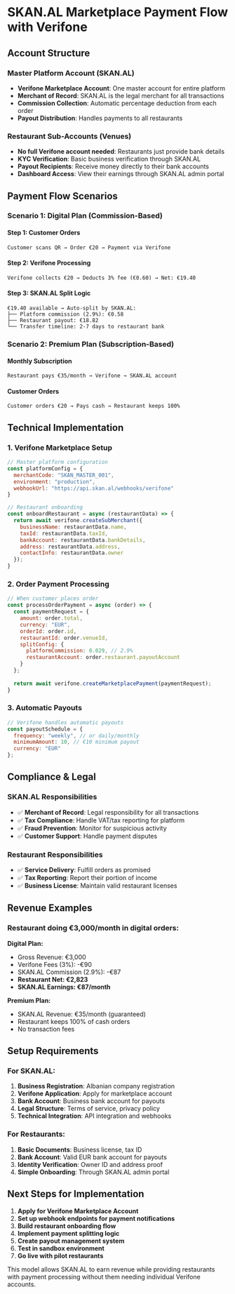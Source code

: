 # SKAN.AL Marketplace Payment Flow with Verifone

## Account Structure

### Master Platform Account (SKAN.AL)
- **Verifone Marketplace Account**: One master account for entire platform
- **Merchant of Record**: SKAN.AL is the legal merchant for all transactions
- **Commission Collection**: Automatic percentage deduction from each order
- **Payout Distribution**: Handles payments to all restaurants

### Restaurant Sub-Accounts (Venues)
- **No full Verifone account needed**: Restaurants just provide bank details
- **KYC Verification**: Basic business verification through SKAN.AL
- **Payout Recipients**: Receive money directly to their bank accounts
- **Dashboard Access**: View their earnings through SKAN.AL admin portal

## Payment Flow Scenarios

### Scenario 1: Digital Plan (Commission-Based)

#### Step 1: Customer Orders
```
Customer scans QR → Order €20 → Payment via Verifone
```

#### Step 2: Verifone Processing
```
Verifone collects €20 → Deducts 3% fee (€0.60) → Net: €19.40
```

#### Step 3: SKAN.AL Split Logic
```
€19.40 available → Auto-split by SKAN.AL:
├── Platform commission (2.9%): €0.58
├── Restaurant payout: €18.82
└── Transfer timeline: 2-7 days to restaurant bank
```

### Scenario 2: Premium Plan (Subscription-Based)

#### Monthly Subscription
```
Restaurant pays €35/month → Verifone → SKAN.AL account
```

#### Customer Orders
```
Customer orders €20 → Pays cash → Restaurant keeps 100%
```

## Technical Implementation

### 1. Verifone Marketplace Setup
```javascript
// Master platform configuration
const platformConfig = {
  merchantCode: "SKAN_MASTER_001",
  environment: "production",
  webhookUrl: "https://api.skan.al/webhooks/verifone"
}

// Restaurant onboarding
const onboardRestaurant = async (restaurantData) => {
  return await verifone.createSubMerchant({
    businessName: restaurantData.name,
    taxId: restaurantData.taxId,
    bankAccount: restaurantData.bankDetails,
    address: restaurantData.address,
    contactInfo: restaurantData.owner
  });
}
```

### 2. Order Payment Processing
```javascript
// When customer places order
const processOrderPayment = async (order) => {
  const paymentRequest = {
    amount: order.total,
    currency: "EUR",
    orderId: order.id,
    restaurantId: order.venueId,
    splitConfig: {
      platformCommission: 0.029, // 2.9%
      restaurantAccount: order.restaurant.payoutAccount
    }
  };
  
  return await verifone.createMarketplacePayment(paymentRequest);
}
```

### 3. Automatic Payouts
```javascript
// Verifone handles automatic payouts
const payoutSchedule = {
  frequency: "weekly", // or daily/monthly
  minimumAmount: 10, // €10 minimum payout
  currency: "EUR"
};
```

## Compliance & Legal

### SKAN.AL Responsibilities
- ✅ **Merchant of Record**: Legal responsibility for all transactions
- ✅ **Tax Compliance**: Handle VAT/tax reporting for platform
- ✅ **Fraud Prevention**: Monitor for suspicious activity
- ✅ **Customer Support**: Handle payment disputes

### Restaurant Responsibilities  
- ✅ **Service Delivery**: Fulfill orders as promised
- ✅ **Tax Reporting**: Report their portion of income
- ✅ **Business License**: Maintain valid restaurant licenses

## Revenue Examples

### Restaurant doing €3,000/month in digital orders:

**Digital Plan:**
- Gross Revenue: €3,000
- Verifone Fees (3%): -€90
- SKAN.AL Commission (2.9%): -€87
- **Restaurant Net: €2,823**
- **SKAN.AL Earnings: €87/month**

**Premium Plan:**
- SKAN.AL Revenue: €35/month (guaranteed)
- Restaurant keeps 100% of cash orders
- No transaction fees

## Setup Requirements

### For SKAN.AL:
1. **Business Registration**: Albanian company registration
2. **Verifone Application**: Apply for marketplace account
3. **Bank Account**: Business bank account for payouts
4. **Legal Structure**: Terms of service, privacy policy
5. **Technical Integration**: API integration and webhooks

### For Restaurants:
1. **Basic Documents**: Business license, tax ID
2. **Bank Account**: Valid EUR bank account for payouts
3. **Identity Verification**: Owner ID and address proof
4. **Simple Onboarding**: Through SKAN.AL admin portal

## Next Steps for Implementation

1. **Apply for Verifone Marketplace Account**
2. **Set up webhook endpoints for payment notifications**
3. **Build restaurant onboarding flow**
4. **Implement payment splitting logic**
5. **Create payout management system**
6. **Test in sandbox environment**
7. **Go live with pilot restaurants**

This model allows SKAN.AL to earn revenue while providing restaurants with payment processing without them needing individual Verifone accounts.